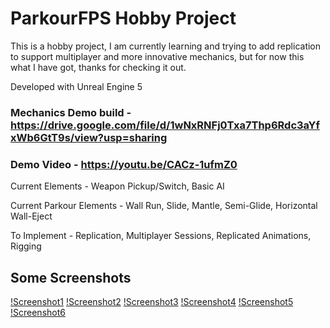 # ParkourFPS Hobby Project

This is a hobby project, I am currently learning and trying to add replication to support multiplayer and more innovative mechanics, but for now this what I have got, thanks for checking it out.

Developed with Unreal Engine 5

### Mechanics Demo build - https://drive.google.com/file/d/1wNxRNFj0Txa7Thp6Rdc3aYfxWb6GtT9s/view?usp=sharing

### Demo Video - https://youtu.be/CACz-1ufmZ0

Current Elements - Weapon Pickup/Switch, Basic AI

Current Parkour Elements - Wall Run, Slide, Mantle, Semi-Glide, Horizontal Wall-Eject

To Implement - Replication, Multiplayer Sessions, Replicated Animations, Rigging

## Some Screenshots

[!Screenshot1](https://github.com/Jack-The-Ripper-1820/Arena-Shooter/blob/af0ce0a8df52b783dc2f5d0a13e11941203f4315/Screenshots/Screenshot1.png)
[!Screenshot2](Screenshots/Screenshot2.png)
[!Screenshot3](Screenshots/Screenshot3.png)
[!Screenshot4](Screenshots/Screenshot4.png)
[!Screenshot5](Screenshots/Screenshot5.png)
[!Screenshot6](Screenshots/Screenshot6.png)
